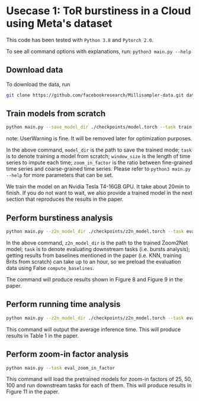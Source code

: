 # Usecase 1: ToR burstiness in a Cloud using Meta's dataset

This code has been tested with `Python 3.8` and `Pytorch 2.0`.

To see all command options with explanations, run: `python3 main.py --help`

## Download data
To download the data, run

```bash
git clone https://github.com/facebookresearch/Millisampler-data.git datasets/Millisampler/
```

## Train models from scratch

```bash
python main.py --save_model_dir ./checkpoints/model.torch --task train --window_size 1000 --zoom_in_factor 50
```
note: UserWarning is fine. It will be removed later for optimization purposes. 

In the above command, `model_dir` is the path to save the trained mode; `task` is to denote training a model from scratch; `window_size` is the length of time series to impute each time; `zoom_in_factor` is the ratio between fine-grained time series and coarse-grained time series. Please refer to `python3 main.py --help` for more parameters that can be set. 

We train the model on an Nvidia Tesla T4-16GB GPU. It take about 20min to finish. If you do not want to wait, we also provide a trained model in the next section that reproduces the results in the paper.

## Perform burstiness analysis

```bash
python main.py --z2n_model_dir ./checkpoints/z2n_model.torch --task eval_downstream_task --compute_baselines False
```

In the above command, `z2n_model_dir` is the path to the trained Zoom2Net model; `task` is to denote evaluating downstream tasks (i.e. bursts analysis); getting results from baselines mentioned in the paper (i.e. KNN, training Brits from scratch) can take up to an hour, so we preload the evaluation data using False `compute_baselines`. 

The command will produce results shown in Figure 8 and Figure 9 in the paper. 

## Perform running time analysis
```bash
python main.py --z2n_model_dir ./checkpoints/z2n_model.torch --task eval_timing
```

This command will output the average inference time. This will produce results in Table 1 in the paper.

## Perform zoom-in factor analysis

```bash
python main.py --task eval_zoom_in_factor
```

This command will load the pretrained models for zoom-in factors of 25, 50, 100 and run downstream tasks for each of them. This will produce results in Figure 11 in the paper. 